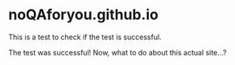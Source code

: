 # noQAforyou.github.io

This is a test to check if the test is successful.

The test was successful! Now, what to do about this actual site...?
